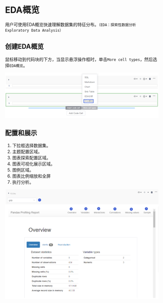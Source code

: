 # EDA概览

用户可使用EDA概览快速理解数据集的特征分布。`（EDA：探索性数据分析 Exploratory Data Analysis）`

## 创建EDA概览

鼠标移动到代码块的下方，当显示悬浮操作框时，单击`More cell types`，然后选择`EDA概览`。

![](/assets/edaggll.png)

## 配置和展示

1. 下拉框选择数据集。
2. 主题配置区域。
3. 图表探索配置区域。
4. 图表可视化展示区域。
5. 图例区域。
6. 图表比例缩放和全屏
7. 执行分析。

![](/assets/edagailan.png)

